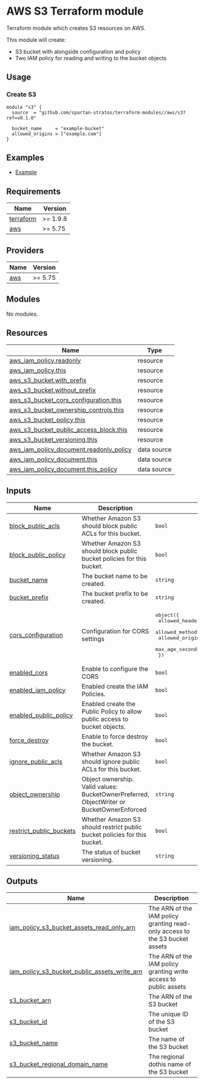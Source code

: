# AWS S3 Terraform module

Terraform module which creates S3 resources on AWS.

This module will create:

- S3 bucket with alongside configuration and policy
- Two IAM policy for reading and writing to the bucket objects

## Usage

### Create S3

```hcl
module "s3" {
  source  = "github.com/spartan-stratos/terraform-modules//aws/s3?ref=v0.1.0"

  bucket_name     = "example-bucket"
  allowed_origins = ["example.com"]
}
```

## Examples

- [Example](./examples/complete/)

## Requirements

| Name                                                                     | Version  |
| ------------------------------------------------------------------------ |----------|
| <a name="requirement_terraform"></a> [terraform](#requirement_terraform) | >= 1.9.8 |
| <a name="requirement_aws"></a> [aws](#requirement_aws)                   | \>= 5.75 |

## Providers

| Name                                             | Version  |
| ------------------------------------------------ |----------|
| <a name="provider_aws"></a> [aws](#provider_aws) | \>= 5.75 |

## Modules

No modules.

## Resources

| Name                                                                                                                                                | Type        |
| --------------------------------------------------------------------------------------------------------------------------------------------------- | ----------- |
| [aws_iam_policy.readonly](https://registry.terraform.io/providers/hashicorp/aws/latest/docs/resources/iam_policy)                                   | resource    |
| [aws_iam_policy.this](https://registry.terraform.io/providers/hashicorp/aws/latest/docs/resources/iam_policy)                                       | resource    |
| [aws_s3_bucket.with_prefix](https://registry.terraform.io/providers/hashicorp/aws/latest/docs/resources/s3_bucket)                                  | resource    |
| [aws_s3_bucket.without_prefix](https://registry.terraform.io/providers/hashicorp/aws/latest/docs/resources/s3_bucket)                               | resource    |
| [aws_s3_bucket_cors_configuration.this](https://registry.terraform.io/providers/hashicorp/aws/latest/docs/resources/s3_bucket_cors_configuration)   | resource    |
| [aws_s3_bucket_ownership_controls.this](https://registry.terraform.io/providers/hashicorp/aws/latest/docs/resources/s3_bucket_ownership_controls)   | resource    |
| [aws_s3_bucket_policy.this](https://registry.terraform.io/providers/hashicorp/aws/latest/docs/resources/s3_bucket_policy)                           | resource    |
| [aws_s3_bucket_public_access_block.this](https://registry.terraform.io/providers/hashicorp/aws/latest/docs/resources/s3_bucket_public_access_block) | resource    |
| [aws_s3_bucket_versioning.this](https://registry.terraform.io/providers/hashicorp/aws/latest/docs/resources/s3_bucket_versioning)                   | resource    |
| [aws_iam_policy_document.readonly_policy](https://registry.terraform.io/providers/hashicorp/aws/latest/docs/data-sources/iam_policy_document)       | data source |
| [aws_iam_policy_document.this](https://registry.terraform.io/providers/hashicorp/aws/latest/docs/data-sources/iam_policy_document)                  | data source |
| [aws_iam_policy_document.this_policy](https://registry.terraform.io/providers/hashicorp/aws/latest/docs/data-sources/iam_policy_document)           | data source |

## Inputs

| Name                                                                                                   | Description                                                                               | Type                                                                                                                                                                                 | Default                                                                                                                        | Required |
| ------------------------------------------------------------------------------------------------------ | ----------------------------------------------------------------------------------------- | ------------------------------------------------------------------------------------------------------------------------------------------------------------------------------------ | ------------------------------------------------------------------------------------------------------------------------------ | :------: |
| <a name="input_block_public_acls"></a> [block_public_acls](#input_block_public_acls)                   | Whether Amazon S3 should block public ACLs for this bucket.                               | `bool`                                                                                                                                                                               | `true`                                                                                                                         |    no    |
| <a name="input_block_public_policy"></a> [block_public_policy](#input_block_public_policy)             | Whether Amazon S3 should block public bucket policies for this bucket.                    | `bool`                                                                                                                                                                               | `true`                                                                                                                         |    no    |
| <a name="input_bucket_name"></a> [bucket_name](#input_bucket_name)                                     | The bucket name to be created.                                                            | `string`                                                                                                                                                                             | `null`                                                                                                                         |    no    |
| <a name="input_bucket_prefix"></a> [bucket_prefix](#input_bucket_prefix)                               | The bucket prefix to be created.                                                          | `string`                                                                                                                                                                             | `null`                                                                                                                         |    no    |
| <a name="input_cors_configuration"></a> [cors_configuration](#input_cors_configuration)                | Configuration for CORS settings                                                           | <pre>object({<br> allowed_headers = optional(list(string))<br> allowed_methods = list(string)<br> allowed_origins = list(string)<br> max_age_seconds = optional(number)<br> })</pre> | <pre>{<br> "allowed_headers": [],<br> "allowed_methods": [],<br> "allowed_origins": [],<br> "max_age_seconds": 3600<br>}</pre> |    no    |
| <a name="input_enabled_cors"></a> [enabled_cors](#input_enabled_cors)                                  | Enable to configure the CORS                                                              | `bool`                                                                                                                                                                               | `false`                                                                                                                        |    no    |
| <a name="input_enabled_iam_policy"></a> [enabled_iam_policy](#input_enabled_iam_policy)                | Enabled create the IAM Policies.                                                          | `bool`                                                                                                                                                                               | `false`                                                                                                                        |    no    |
| <a name="input_enabled_public_policy"></a> [enabled_public_policy](#input_enabled_public_policy)       | Enabled create the Public Policy to allow public access to bucket objects.                | `bool`                                                                                                                                                                               | `false`                                                                                                                        |    no    |
| <a name="input_force_destroy"></a> [force_destroy](#input_force_destroy)                               | Enable to force destroy the bucket.                                                       | `bool`                                                                                                                                                                               | `false`                                                                                                                        |    no    |
| <a name="input_ignore_public_acls"></a> [ignore_public_acls](#input_ignore_public_acls)                | Whether Amazon S3 should ignore public ACLs for this bucket.                              | `bool`                                                                                                                                                                               | `true`                                                                                                                         |    no    |
| <a name="input_object_ownership"></a> [object_ownership](#input_object_ownership)                      | Object ownership. Valid values: BucketOwnerPreferred, ObjectWriter or BucketOwnerEnforced | `string`                                                                                                                                                                             | `null`                                                                                                                         |    no    |
| <a name="input_restrict_public_buckets"></a> [restrict_public_buckets](#input_restrict_public_buckets) | Whether Amazon S3 should restrict public bucket policies for this bucket.                 | `bool`                                                                                                                                                                               | `true`                                                                                                                         |    no    |
| <a name="input_versioning_status"></a> [versioning_status](#input_versioning_status)                   | The status of bucket versioning.                                                          | `string`                                                                                                                                                                             | `"Disabled"`                                                                                                                   |    no    |

## Outputs

| Name                                                                                                                                                                    | Description                                                                 |
| ----------------------------------------------------------------------------------------------------------------------------------------------------------------------- | --------------------------------------------------------------------------- |
| <a name="output_iam_policy_s3_bucket_assets_read_only_arn"></a> [iam_policy_s3_bucket_assets_read_only_arn](#output_iam_policy_s3_bucket_assets_read_only_arn)          | The ARN of the IAM policy granting read-only access to the S3 bucket assets |
| <a name="output_iam_policy_s3_bucket_public_assets_write_arn"></a> [iam_policy_s3_bucket_public_assets_write_arn](#output_iam_policy_s3_bucket_public_assets_write_arn) | The ARN of the IAM policy granting write access to public assets            |
| <a name="output_s3_bucket_arn"></a> [s3_bucket_arn](#output_s3_bucket_arn)                                                                                              | The ARN of the S3 bucket                                                    |
| <a name="output_s3_bucket_id"></a> [s3_bucket_id](#output_s3_bucket_id)                                                                                                 | The unique ID of the S3 bucket                                              |
| <a name="output_s3_bucket_name"></a> [s3_bucket_name](#output_s3_bucket_name)                                                                                           | The name of the S3 bucket                                                   |
| <a name="output_s3_bucket_regional_domain_name"></a> [s3_bucket_regional_domain_name](#output_s3_bucket_regional_domain_name)                                           | The regional dothis name of the S3 bucket                                   |
